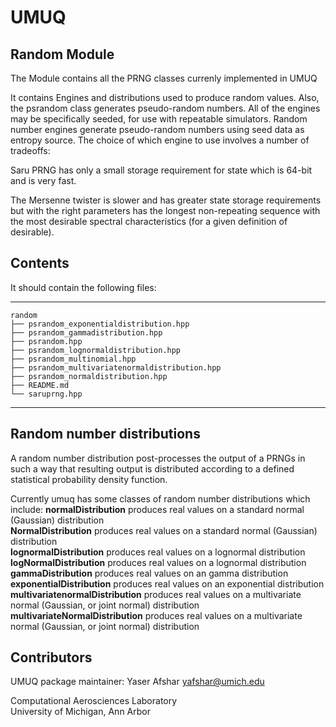 # UMUQ

Random Module
------------

The Module contains all the PRNG classes currenly implemented in UMUQ    

It contains Engines and distributions used to produce random values. 
Also, the psrandom class generates pseudo-random numbers. 
All of the engines may be specifically seeded, for use with repeatable simulators. 
Random number engines generate pseudo-random numbers using seed data as entropy source. 
The choice of which engine to use involves a number of tradeoffs:    
 
Saru PRNG has only a small storage requirement for state which is 64-bit and is very fast.    

The Mersenne twister is slower and has greater state storage requirements but with the right parameters has 
the longest non-repeating sequence with the most desirable spectral characteristics (for a given definition of desirable).    

Contents
----------------

It should contain the following files:    

-----------------------------------
    random
    ├── psrandom_exponentialdistribution.hpp
    ├── psrandom_gammadistribution.hpp
    ├── psrandom.hpp
    ├── psrandom_lognormaldistribution.hpp
    ├── psrandom_multinomial.hpp
    ├── psrandom_multivariatenormaldistribution.hpp
    ├── psrandom_normaldistribution.hpp
    ├── README.md
    └── saruprng.hpp
-----------------------------------

Random number distributions
----------------

A random number distribution post-processes the output of a PRNGs in such a way that resulting output 
is distributed according to a defined statistical probability density function. 

Currently umuq has some classes of random number distributions which include:
**normalDistribution**             produces real values on a standard normal (Gaussian) distribution    
**NormalDistribution**             produces real values on a standard normal (Gaussian) distribution    
**lognormalDistribution**          produces real values on a lognormal distribution   
**logNormalDistribution**          produces real values on a lognormal distribution    
**gammaDistribution**              produces real values on an gamma distribution   
**exponentialDistribution**        produces real values on an exponential distribution    
**multivariatenormalDistribution** produces real values on a multivariate normal (Gaussian, or joint normal) distribution      
**multivariateNormalDistribution** produces real values on a multivariate normal (Gaussian, or joint normal) distribution    

Contributors       
------------
UMUQ package maintainer: Yaser Afshar <yafshar@umich.edu>  

Computational Aerosciences Laboratory  
University of Michigan, Ann Arbor 